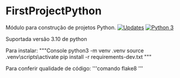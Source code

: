 # FirstProjectPython
Módulo para construção de projetos Python.
[![Updates](https://pyup.io/repos/github/DanielDevMatos/FirstProjectPython/shield.svg)](https://pyup.io/repos/github/DanielDevMatos/FirstProjectPython/)
[![Python 3](https://pyup.io/repos/github/DanielDevMatos/FirstProjectPython/python-3-shield.svg)](https://pyup.io/repos/github/DanielDevMatos/FirstProjectPython/)

Suportada versão 3.10 de python

Para instalar:
"""Console
python3 -m venv .venv
source .venv\scripts\activate
pip install -r requirements-dev.txt
"""

Para conferir qualidade de código:
'''comando
flake8
'''
